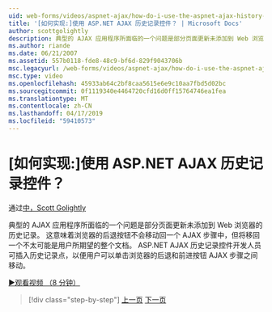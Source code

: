 ```yaml
---
uid: web-forms/videos/aspnet-ajax/how-do-i-use-the-aspnet-ajax-history-control
title: '[如何实现:]使用 ASP.NET AJAX 历史记录控件？ | Microsoft Docs'
author: scottgolightly
description: 典型的 AJAX 应用程序所面临的一个问题是部分页面更新未添加到 Web 浏览器的历史记录。 这意味着，在浏览器的 B...
ms.author: riande
ms.date: 06/21/2007
ms.assetid: 557b0118-fde8-48c9-bf6d-829f9043706b
msc.legacyurl: /web-forms/videos/aspnet-ajax/how-do-i-use-the-aspnet-ajax-history-control
msc.type: video
ms.openlocfilehash: 45933ab64c2bf8caa5615e6e9c10aa7fbd5d02bc
ms.sourcegitcommit: 0f1119340e4464720cfd16d0ff15764746ea1fea
ms.translationtype: MT
ms.contentlocale: zh-CN
ms.lasthandoff: 04/17/2019
ms.locfileid: "59410573"
---
```

# <a name="how-do-i-use-the-aspnet-ajax-history-control"></a>[如何实现:]使用 ASP.NET AJAX 历史记录控件？

通过[中，Scott Golightly](https://github.com/scottgolightly)

典型的 AJAX 应用程序所面临的一个问题是部分页面更新未添加到 Web 浏览器的历史记录。 这意味着浏览器的后退按钮不会移动回一个 AJAX 步骤中，但将移回一个不太可能是用户所期望的整个文档。 ASP.NET AJAX 历史记录控件开发人员可插入历史记录点，以便用户可以单击浏览器的后退和前进按钮 AJAX 步骤之间移动。

[&#9654;观看视频 （8 分钟）](https://channel9.msdn.com/Blogs/ASP-NET-Site-Videos/how-do-i-use-the-aspnet-ajax-history-control)

> [!div class="step-by-step"]
> [上一页](how-do-i-use-the-aspnet-ajax-updateprogress-control.md)
> [下一页](how-do-i-implement-the-ajax-after-processing-pattern.md)
